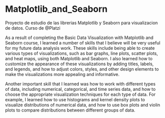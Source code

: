 # Matplotlib_and_Seaborn
Proyecto de estudio de las librerias Matplotlib y Seaborn para visualizacion de datos. Curso de @Platzi 

As a result of completing the Basic Data Visualization with Matplotlib and Seaborn course, I learned a number of skills that I believe will be very useful for my future data analysis work. These skills include being able to create various types of visualizations, such as bar graphs, line plots, scatter plots, and heat maps, using both Matplotlib and Seaborn. I also learned how to customize the appearance of these visualizations by adding titles, labels, and legends, and how to adjust colors, styles, and other design elements to make the visualizations more appealing and informative.

Another important skill that I learned was how to work with different types of data, including numerical, categorical, and time series data, and how to choose the appropriate visualization techniques for each type of data. For example, I learned how to use histograms and kernel density plots to visualize distributions of numerical data, and how to use box plots and violin plots to compare distributions between different groups of data.
